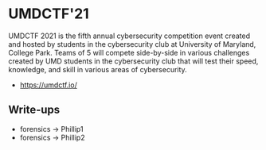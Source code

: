 # UMDCTF'21

UMDCTF 2021 is the fifth annual cybersecurity competition event created and hosted by students in the cybersecurity club at University of Maryland, College Park. Teams of 5 will compete side-by-side in various challenges created by UMD students in the cybersecurity club that will test their speed, knowledge, and skill in various areas of cybersecurity.

* https://umdctf.io/

## Write-ups

* forensics -> Phillip1
* forensics -> Phillip2